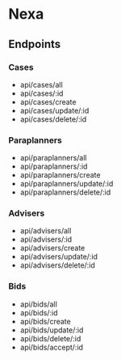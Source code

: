 # Nexa

## Endpoints

### Cases

- api/cases/all
- api/cases/:id
- api/cases/create
- api/cases/update/:id
- api/cases/delete/:id

### Paraplanners

- api/paraplanners/all
- api/paraplanners/:id
- api/paraplanners/create
- api/paraplanners/update/:id
- api/paraplanners/delete/:id

### Advisers

- api/advisers/all
- api/advisers/:id
- api/advisers/create
- api/advisers/update/:id
- api/advisers/delete/:id

### Bids

- api/bids/all
- api/bids/:id
- api/bids/create
- api/bids/update/:id
- api/bids/delete/:id
- api/bids/accept/:id
